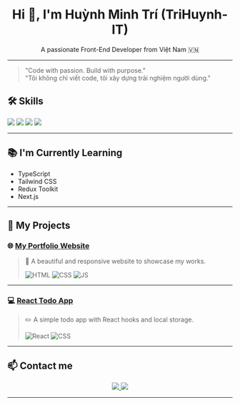 <h1 align="center">Hi 👋, I'm Huỳnh Minh Trí (TriHuynh-IT)</h1>

<p align="center">
  A passionate Front-End Developer from Việt Nam 🇻🇳
</p>

---
<!-- Slogan / Quote giới thiệu bản thân -->

> "Code with passion. Build with purpose."  
> "Tôi không chỉ viết code, tôi xây dựng trải nghiệm người dùng."


<!-- KỸ NĂNG -->

## 🛠️ Skills

<p>
  <img src="https://img.shields.io/badge/HTML5-E34F26?style=for-the-badge&logo=html5&logoColor=white"/>
  <img src="https://img.shields.io/badge/CSS3-1572B6?style=for-the-badge&logo=css3&logoColor=white"/>
  <img src="https://img.shields.io/badge/Bootstrap-563D7C?style=for-the-badge&logo=bootstrap&logoColor=white"/>
  <img src="https://img.shields.io/badge/React-20232A?style=for-the-badge&logo=react&logoColor=61DAFB"/>
</p>

---

## 📚 I'm Currently Learning
- TypeScript
- Tailwind CSS
- Redux Toolkit
- Next.js


---

## 📌 My Projects

### 🌐 [My Portfolio Website](https://your-portfolio-link.com)
> 🚀 A beautiful and responsive website to showcase my works.
>
> ![HTML](https://img.shields.io/badge/HTML-E34F26?style=flat-square&logo=html5&logoColor=white)
![CSS](https://img.shields.io/badge/CSS-1572B6?style=flat-square&logo=css3&logoColor=white)
![JS](https://img.shields.io/badge/JavaScript-F7DF1E?style=flat-square&logo=javascript&logoColor=black)

---

### 💻 [React Todo App](https://your-react-todo-link.com)
> ✏️ A simple todo app with React hooks and local storage.
>
> ![React](https://img.shields.io/badge/React-61DAFB?style=flat-square&logo=react&logoColor=black)
![CSS](https://img.shields.io/badge/CSS3-1572B6?style=flat-square&logo=css3&logoColor=white)

---

## 📫 Contact me

<p align="center">
  <a href="https://www.linkedin.com/in/your-link/" target="_blank">
    <img src="https://img.shields.io/badge/LinkedIn-0077B5.svg?style=for-the-badge&logo=linkedin&logoColor=white"/>
  </a>
  <a href="mailto:huynhminhtri062005@gmail.com">
    <img src="https://img.shields.io/badge/Gmail-D14836?style=for-the-badge&logo=gmail&logoColor=white"/>
  </a>
</p>


---

